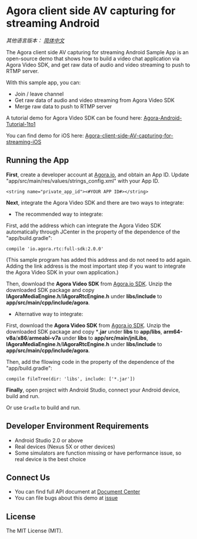 ﻿# Agora client side AV capturing for streaming Android

*其他语言版本： [简体中文](README.zh.md)*

The Agora client side AV capturing for streaming Android Sample App is an open-source demo that shows how to build a video chat application via Agora Video SDK, and get raw data of audio and video streaming to push to RTMP server.

With this sample app, you can:

- Join / leave channel
- Get raw data of audio and video streaming from Agora Video SDK
- Merge raw data to push to RTMP server

A tutorial demo for Agora Video SDK can be found here: [Agora-Android-Tutorial-1to1](https://github.com/AgoraIO/Agora-Android-Tutorial-1to1)

You can find demo for iOS here: [Agora-client-side-AV-capturing-for-streaming-iOS](https://github.com/AgoraIO/Agora-client-side-AV-capturing-for-streaming-iOS)

## Running the App
**First**, create a developer account at [Agora.io](https://dashboard.agora.io/signin/), and obtain an App ID. Update "app/src/main/res/values/strings_config.xml" with your App ID.

```
<string name="private_app_id"><#YOUR APP ID#></string>
```

**Next**, integrate the Agora Video SDK and there are two ways to integrate:

- The recommended way to integrate:

First, add the address which can integrate the Agora Video SDK automatically through JCenter in the property of the dependence of the "app/build.gradle":
```
compile 'io.agora.rtc:full-sdk:2.0.0'
```
(This sample program has added this address and do not need to add again. Adding the link address is the most important step if you want to integrate the Agora Video SDK in your own application.)

Then, download the **Agora Video SDK** from [Agora.io SDK](https://www.agora.io/en/blog/download/). Unzip the downloaded SDK package and copy **IAgoraMediaEngine.h**/**IAgoraRtcEngine.h** under **libs/include** to **app/src/main/cpp/include/agora**.

- Alternative way to integrate:

First, download the **Agora Video SDK** from [Agora.io SDK](https://www.agora.io/en/download/). Unzip the downloaded SDK package and copy ***.jar** under **libs** to **app/libs**, **arm64-v8a**/**x86**/**armeabi-v7a** under **libs** to **app/src/main/jniLibs**, **IAgoraMediaEngine.h**/**IAgoraRtcEngine.h** under **libs/include** to **app/src/main/cpp/include/agora**.

Then, add the fllowing code in the property of the dependence of the "app/build.gradle":

```
compile fileTree(dir: 'libs', include: ['*.jar'])
```

**Finally**, open project with Android Studio, connect your Android device, build and run.

Or use `Gradle` to build and run.

## Developer Environment Requirements
- Android Studio 2.0 or above
- Real devices (Nexus 5X or other devices)
- Some simulators are function missing or have performance issue, so real device is the best choice

## Connect Us

- You can find full API document at [Document Center](https://docs.agora.io/en/)
- You can file bugs about this demo at [issue](https://github.com/AgoraIO/Agora-client-side-AV-capturing-for-streaming-Android/issues)

## License

The MIT License (MIT).
